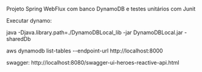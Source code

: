 Projeto Spring WebFlux com banco DynamoDB e testes unitários com Junit

Executar dynamo:

 java -Djava.library.path=./DynamoDBLocal_lib -jar DynamoDBLocal.jar -sharedDb
 
 aws dynamodb list-tables --endpoint-url http://localhost:8000


swagger: http://localhost:8080/swagger-ui-heroes-reactive-api.html
